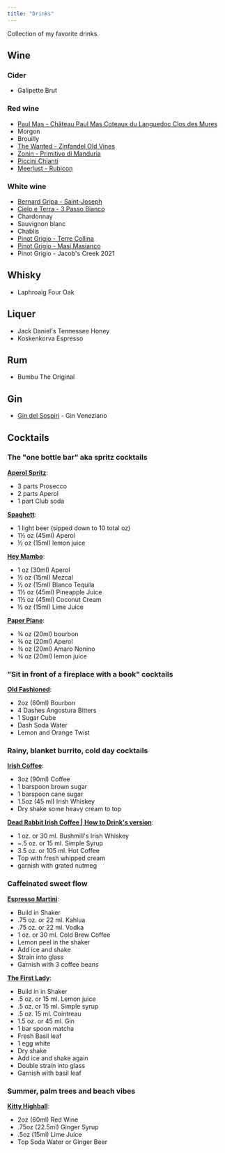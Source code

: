 ```yaml
---
title: "Drinks"
---
```


Collection of my favorite drinks.

## Wine

### Cider

- Galipette Brut

### Red wine

- [Paul Mas - Château Paul Mas Coteaux du Languedoc Clos des Mures](https://www.vivino.com/paul-mas-chateau-paul-mas-coteaux-du-languedoc-clos-des-mures/w/1216807)
- Morgon
- Brouilly
- [The Wanted - Zinfandel Old Vines](https://www.vivino.com/the-wanted-zinfandel-old-vines/w/1567077)
- [Zonin - Primitivo di Manduria](https://www.vivino.com/it-zonin-primitivo-di-manduria-primitivo-di-manduria-red-wine-v/w/11088417)
- [Piccini Chianti](https://www.vivino.com/piccini-chianti/w/1598405)
- [Meerlust - Rubicon](https://www.vivino.com/meerlust-estate-rubicon/w/19304)

### White wine

- [Bernard Gripa - Saint-Joseph](https://www.vivino.com/bernard-gripa-saint-joseph-blanc/w/1108993)
- [Cielo e Terra - 3 Passo Bianco](https://www.vivino.com/it-cielo-e-terra-three-passo-bianco/w/7247915)
- Chardonnay
- Sauvignon blanc
- Chablis
- [Pinot Grigio - Terre Collina](https://www.vivino.com/terre-collina-pinot-grigio/w/10694948)
- [Pinot Grigio - Masi Masianco](https://www.vivino.com/it-masi-masianco/w/21950)
- Pinot Grigio - Jacob's Creek 2021

## Whisky

- Laphroaig Four Oak

## Liquer

- Jack Daniel's Tennessee Honey
- Koskenkorva Espresso

## Rum

- Bumbu The Original

## Gin

- [Gin del Sospiri](https://www.sospiribotanicheveneziane.com/) - Gin Veneziano

## Cocktails

### The "one bottle bar" aka spritz cocktails

**[Aperol Spritz](https://youtu.be/DbTVEOzs3VE)**:

- 3 parts Prosecco
- 2 parts Aperol
- 1 part Club soda

**[Spaghett](https://youtu.be/DbTVEOzs3VE)**:

- 1 light beer (sipped down to 10 total oz)
- 1½ oz (45ml) Aperol
- ½ oz (15ml) lemon juice

**[Hey Mambo](https://youtu.be/DbTVEOzs3VE)**:

- 1 oz (30ml) Aperol
- ½ oz (15ml) Mezcal
- ½ oz (15ml) Blanco Tequila
- 1½ oz (45ml) Pineapple Juice
- 1½ oz (45ml) Coconut Cream
- ½ oz (15ml) Lime Juice

**[Paper Plane](https://youtu.be/DbTVEOzs3VE)**:

- ¾ oz (20ml) bourbon
- ¾ oz (20ml) Aperol
- ¾ oz (20ml) Amaro Nonino
- ¾ oz (20ml) lemon juice

### "Sit in front of a fireplace with a book" cocktails

**[Old Fashioned](https://youtu.be/ZSBnCOGj2t4)**:

- 2oz (60ml) Bourbon
- 4 Dashes Angostura Bitters
- 1 Sugar Cube
- Dash Soda Water
- Lemon and Orange Twist

### Rainy, blanket burrito, cold day cocktails

**[Irish Coffee](https://youtu.be/P3O4fKDJjEE)**:

- 3oz (90ml) Coffee
- 1 barspoon brown sugar
- 1 barspoon cane sugar
- 1.5oz (45 ml) Irish Whiskey
- Dry shake some heavy cream to top

**[Dead Rabbit Irish Coffee | How to Drink's version](https://www.youtube.com/watch?v=bEHBKSHCTu4)**:

- 1 oz. or 30 ml. Bushmill's Irish Whiskey
- ~.5 oz. or 15 ml. Simple Syrup
- 3.5 oz. or 105 ml. Hot Coffee
- Top with fresh whipped cream
- garnish with grated nutmeg

### Caffeinated sweet flow

**[Espresso Martini](https://www.youtube.com/watch?v=chC-4DxroMo)**:

- Build in Shaker
- .75 oz. or 22 ml. Kahlua
- .75 oz. or 22 ml. Vodka
- 1 oz. or 30 ml. Cold Brew Coffee
- Lemon peel in the shaker
- Add ice and shake
- Strain into glass
- Garnish with 3 coffee beans

**[The First Lady](https://www.youtube.com/watch?v=chC-4DxroMo)**:

- Build in in Shaker
- .5 oz. or 15 ml. Lemon juice
- .5 oz. or 15 ml. Simple syrup
- .5 oz. 15 ml. Cointreau
- 1.5 oz. or 45 ml. Gin
- 1 bar spoon matcha
- Fresh Basil leaf
- 1 egg white
- Dry shake
- Add ice and shake again
- Double strain into glass
- Garnish with basil leaf

### Summer, palm trees and beach vibes

**[Kitty Highball](https://youtu.be/0HGtsSff7LI)**:

- 2oz (60ml) Red Wine
- .75oz (22.5ml) Ginger Syrup
- .5oz (15ml) Lime Juice
- Top Soda Water or Ginger Beer

